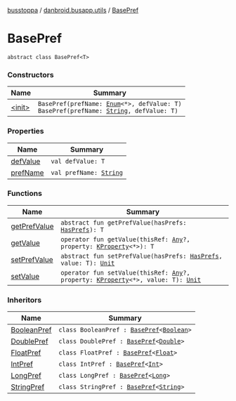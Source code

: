 [busstoppa](../../index.md) / [danbroid.busapp.utils](../index.md) / [BasePref](./index.md)

# BasePref

`abstract class BasePref<T>`

### Constructors

| Name | Summary |
|---|---|
| [&lt;init&gt;](-init-.md) | `BasePref(prefName: `[`Enum`](https://kotlinlang.org/api/latest/jvm/stdlib/kotlin/-enum/index.html)`<*>, defValue: T)`<br>`BasePref(prefName: `[`String`](https://kotlinlang.org/api/latest/jvm/stdlib/kotlin/-string/index.html)`, defValue: T)` |

### Properties

| Name | Summary |
|---|---|
| [defValue](def-value.md) | `val defValue: T` |
| [prefName](pref-name.md) | `val prefName: `[`String`](https://kotlinlang.org/api/latest/jvm/stdlib/kotlin/-string/index.html) |

### Functions

| Name | Summary |
|---|---|
| [getPrefValue](get-pref-value.md) | `abstract fun getPrefValue(hasPrefs: `[`HasPrefs`](../-has-prefs/index.md)`): T` |
| [getValue](get-value.md) | `operator fun getValue(thisRef: `[`Any`](https://kotlinlang.org/api/latest/jvm/stdlib/kotlin/-any/index.html)`?, property: `[`KProperty`](https://kotlinlang.org/api/latest/jvm/stdlib/kotlin.reflect/-k-property/index.html)`<*>): T` |
| [setPrefValue](set-pref-value.md) | `abstract fun setPrefValue(hasPrefs: `[`HasPrefs`](../-has-prefs/index.md)`, value: T): `[`Unit`](https://kotlinlang.org/api/latest/jvm/stdlib/kotlin/-unit/index.html) |
| [setValue](set-value.md) | `operator fun setValue(thisRef: `[`Any`](https://kotlinlang.org/api/latest/jvm/stdlib/kotlin/-any/index.html)`?, property: `[`KProperty`](https://kotlinlang.org/api/latest/jvm/stdlib/kotlin.reflect/-k-property/index.html)`<*>, value: T): `[`Unit`](https://kotlinlang.org/api/latest/jvm/stdlib/kotlin/-unit/index.html) |

### Inheritors

| Name | Summary |
|---|---|
| [BooleanPref](../-boolean-pref/index.md) | `class BooleanPref : `[`BasePref`](./index.md)`<`[`Boolean`](https://kotlinlang.org/api/latest/jvm/stdlib/kotlin/-boolean/index.html)`>` |
| [DoublePref](../-double-pref/index.md) | `class DoublePref : `[`BasePref`](./index.md)`<`[`Double`](https://kotlinlang.org/api/latest/jvm/stdlib/kotlin/-double/index.html)`>` |
| [FloatPref](../-float-pref/index.md) | `class FloatPref : `[`BasePref`](./index.md)`<`[`Float`](https://kotlinlang.org/api/latest/jvm/stdlib/kotlin/-float/index.html)`>` |
| [IntPref](../-int-pref/index.md) | `class IntPref : `[`BasePref`](./index.md)`<`[`Int`](https://kotlinlang.org/api/latest/jvm/stdlib/kotlin/-int/index.html)`>` |
| [LongPref](../-long-pref/index.md) | `class LongPref : `[`BasePref`](./index.md)`<`[`Long`](https://kotlinlang.org/api/latest/jvm/stdlib/kotlin/-long/index.html)`>` |
| [StringPref](../-string-pref/index.md) | `class StringPref : `[`BasePref`](./index.md)`<`[`String`](https://kotlinlang.org/api/latest/jvm/stdlib/kotlin/-string/index.html)`>` |
